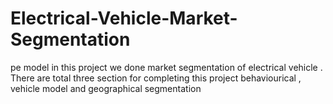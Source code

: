 # Electrical-Vehicle-Market-Segmentation
pe model in this project we done market segmentation of electrical vehicle . There are total three section for completing this project behaviourical , vehicle model and geographical segmentation
